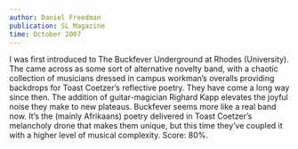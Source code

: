```yaml
---
author: Daniel Freedman
publication: SL Magazine
time: October 2007
---
```


I was first introduced to The Buckfever Underground at Rhodes (University). The came across as some sort of alternative novelty band, with a chaotic collection of musicians dressed in campus workman’s overalls providing backdrops for Toast Coetzer’s reflective poetry. They have come a long way since then. The addition of guitar-magician Righard Kapp elevates the joyful noise they make to new plateaus. Buckfever seems more like a real band now. It’s the (mainly Afrikaans) poetry delivered in Toast Coetzer’s melancholy drone that makes them unique, but this time they’ve coupled it with a higher level of musical complexity. Score: 80%.
